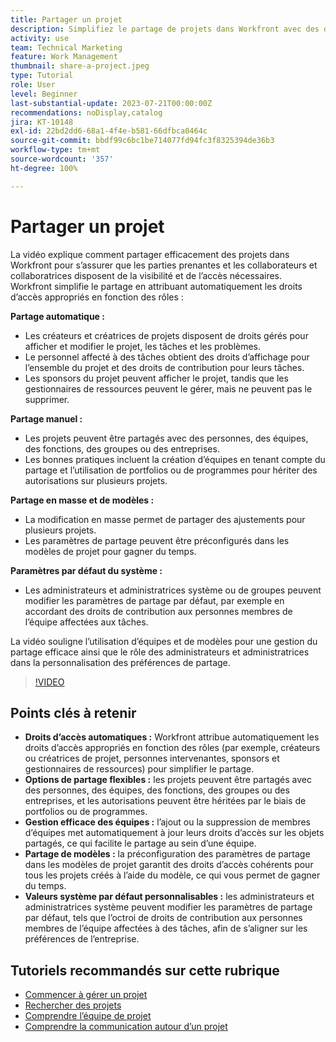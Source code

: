 ```yaml
---
title: Partager un projet
description: Simplifiez le partage de projets dans Workfront avec des droits d’accès automatiques, des options flexibles, une gestion en équipe, un partage de modèles et des valeurs système par défaut personnalisables pour une collaboration rationalisée.
activity: use
team: Technical Marketing
feature: Work Management
thumbnail: share-a-project.jpeg
type: Tutorial
role: User
level: Beginner
last-substantial-update: 2023-07-21T00:00:00Z
recommendations: noDisplay,catalog
jira: KT-10148
exl-id: 22bd2dd6-68a1-4f4e-b581-66dfbca0464c
source-git-commit: bbdf99c6bc1be714077fd94fc3f8325394de36b3
workflow-type: tm+mt
source-wordcount: '357'
ht-degree: 100%

---
```


# Partager un projet

La vidéo explique comment partager efficacement des projets dans Workfront pour s’assurer que les parties prenantes et les collaborateurs et collaboratrices disposent de la visibilité et de l’accès nécessaires. Workfront simplifie le partage en attribuant automatiquement les droits d’accès appropriés en fonction des rôles :

**Partage automatique :**
* Les créateurs et créatrices de projets disposent de droits gérés pour afficher et modifier le projet, les tâches et les problèmes.
* Le personnel affecté à des tâches obtient des droits d’affichage pour l’ensemble du projet et des droits de contribution pour leurs tâches.
* Les sponsors du projet peuvent afficher le projet, tandis que les gestionnaires de ressources peuvent le gérer, mais ne peuvent pas le supprimer.

**Partage manuel :**
* Les projets peuvent être partagés avec des personnes, des équipes, des fonctions, des groupes ou des entreprises.
* Les bonnes pratiques incluent la création d’équipes en tenant compte du partage et l’utilisation de portfolios ou de programmes pour hériter des autorisations sur plusieurs projets.

**Partage en masse et de modèles :**
* La modification en masse permet de partager des ajustements pour plusieurs projets.
* Les paramètres de partage peuvent être préconfigurés dans les modèles de projet pour gagner du temps.

**Paramètres par défaut du système :**
* Les administrateurs et administratrices système ou de groupes peuvent modifier les paramètres de partage par défaut, par exemple en accordant des droits de contribution aux personnes membres de l’équipe affectées aux tâches.

La vidéo souligne l’utilisation d’équipes et de modèles pour une gestion du partage efficace ainsi que le rôle des administrateurs et administratrices dans la personnalisation des préférences de partage.

>[!VIDEO](https://video.tv.adobe.com/v/3418904/?quality=12&learn=on&enablevpops=1)

## Points clés à retenir

* **Droits d’accès automatiques :** Workfront attribue automatiquement les droits d’accès appropriés en fonction des rôles (par exemple, créateurs ou créatrices de projet, personnes intervenantes, sponsors et gestionnaires de ressources) pour simplifier le partage.
* **Options de partage flexibles :** les projets peuvent être partagés avec des personnes, des équipes, des fonctions, des groupes ou des entreprises, et les autorisations peuvent être héritées par le biais de portfolios ou de programmes.
* **Gestion efficace des équipes :** l’ajout ou la suppression de membres d’équipes met automatiquement à jour leurs droits d’accès sur les objets partagés, ce qui facilite le partage au sein d’une équipe.
* **Partage de modèles :** la préconfiguration des paramètres de partage dans les modèles de projet garantit des droits d’accès cohérents pour tous les projets créés à l’aide du modèle, ce qui vous permet de gagner du temps.
* **Valeurs système par défaut personnalisables :** les administrateurs et administratrices système peuvent modifier les paramètres de partage par défaut, tels que l’octroi de droits de contribution aux personnes membres de l’équipe affectées à des tâches, afin de s’aligner sur les préférences de l’entreprise.


## Tutoriels recommandés sur cette rubrique

* [Commencer à gérer un projet](/help/manage-work/projects/getting-started-manage-a-project.md)
* [Rechercher des projets](/help/manage-work/projects/find-projects.md)
* [Comprendre l’équipe de projet](/help/manage-work/projects/understand-the-project-team.md)
* [Comprendre la communication autour d’un projet](/help/manage-work/projects/understand-project-communication.md)


